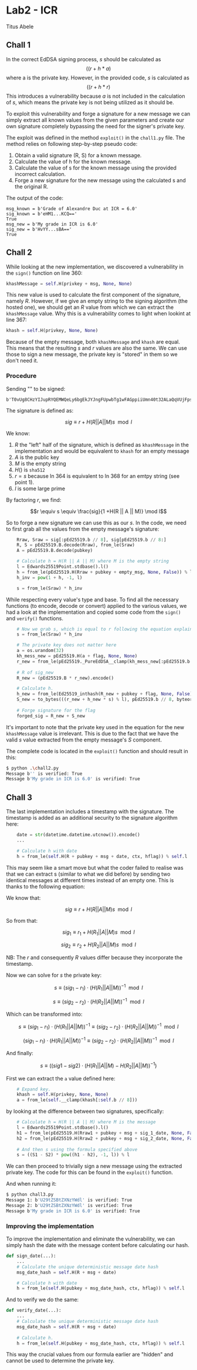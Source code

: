 # Lab2 - ICR
Titus Abele

## Chall 1 

In the correct EdDSA signing process, $s$ should be calculated as $$((r + h * a) % self.l)$$ where a is the private key. However, in the provided code, $s$ is calculated as $$((r + h * r) % self.l)$$ This introduces a vulnerability because $a$ is not included in the calculation of $s$, which means the private key is not being utilized as it should be.

To exploit this vulnerability and forge a signature for a new message we can simply extract all known values from the given parameters and create our own signature completely bypassing the need for the signer's private key.

The exploit was defined in the method `exploit()` in the `chall1.py` file. The method relies on following step-by-step pseudo code:
    
1. Obtain a valid signature (R, S) for a known message.
2. Calculate the value of h for the known message.
3. Calculate the value of s for the known message using the provided incorrect calculation.
4. Forge a new signature for the new message using the calculated s and the original R.

The output of the code:
```
msg_known = b'Grade of Alexandre Duc at ICR = 6.0'
sig_known = b'eHM1...KCQ=='
True
msg_new = b'My grade in ICR is 6.0'
sig_new = b'HvYY...sBA=='
True
```

## Chall 2

While looking at the new implementation, we discovered a vulnerability in the `sign()` function on line 360:
```py
khashMessage = self.H(privkey + msg, None, None)
```
This new value is used to calculate the first component of the signature, namely $R$. However, if we give an empty string to the signing algorithm (the hosted one), we should get an $R$ value from which we can extract the `khashMessage` value. Why this is a vulnerability comes to light when lookint at line 367:
```py
khash = self.H(privkey, None, None)
```
Because of the empty message, both `khashMessage` and `khash` are equal. This means that the resulting $s$ and $r$ values are also the same. We can use those to sign a new message, the private key is "stored" in them so we don't need it.  

### Procedure

Sending "" to be signed:
```
b'T0vUg8CHzYIJupRYQEMWQeLy6bgEkJYJngFUpwbTg1wFAGppiiUmn40t32ALaQqVUjFpsGgBtQWyJQnSeVTOBA=='
```

The signature is defined as:

$$sig \equiv r + H(R || A || M)s \mod l$$

We know:
1. $R$ the "left" half of the signature, which is defined as `khashMessage` in the implementation and would be equivalent to `khash` for an empty message
2. $A$ is the public key
3. $M$ is the empty string
4. $H()$ is `sha512`
5. $r = s$ because ln 364 is equivalent to ln 368 for an emtpy string (see point 1).
6. $l$ is some large prime

By factoring $r$, we find:

$$r \equiv s \equiv \frac{sig}{1 +H(R || A || M)} \mod l$$

So to forge a new signature we can use this as our $s$. In the code, we need to first grab all the values from the empty message's signature:

```py
    Rraw, Sraw = sig[:pEd25519.b // 8], sig[pEd25519.b // 8:]
    R, S = pEd25519.B.decode(Rraw), from_le(Sraw)
    A = pEd25519.B.decode(pubkey)

    # Calculate h = H(R || A || M) where M is the empty string
    l = Edwards25519Point.stdbase().l()
    h = from_le(pEd25519.H(Rraw + pubkey + empty_msg, None, False)) % l
    h_inv = pow(1 + h, -1, l)

    s = from_le(Sraw) * h_inv
```

While respecting every value's type and base. To find all the necessary functions (to encode, decode or convert) applied to the various values, we had a look at the implementation and copied some code from the `sign()` and `verify()` functions.

```py
    # Now we grab s, which is equal to r following the equation explained in point 6
    s = from_le(Sraw) * h_inv

    # The private key does not matter here
    a = os.urandom(32)
    kh_mess_new = pEd25519.H(a + flag, None, None)
    r_new = from_le(pEd25519._PureEdDSA__clamp(kh_mess_new[:pEd25519.b // 8])) % l
    
    # R of sig_new
    R_new = (pEd25519.B * r_new).encode()

    # Calculate h.
    h_new = from_le(Ed25519_inthash(R_new + pubkey + flag, None, False)) % l
    S_new = to_bytes(((r_new + h_new * s) % l), pEd25519.b // 8, byteorder="little")
 
    # Forge signature for the flag
    forged_sig = R_new + S_new 
```
It's important to note that the private key used in the equation for the new `khashMessage` value is irrelevant. This is due to the fact that we have the valid $s$ value extracted from the empty message's $S$ component.

The complete code is located in the `exploit()` function and should result in this:
```bash
$ python .\chall2.py
Message b'' is verified: True
Message b'My grade in ICR is 6.0' is verified: True
```
## Chall 3
The last implementation includes a timestamp with the signature. The timestamp is added as an additional security to the signature algorithm here:
```py
    date = str(datetime.datetime.utcnow()).encode()
    ...

    # Calculate h with date
    h = from_le(self.H(R + pubkey + msg + date, ctx, hflag)) % self.l
```
This may seem like a smart move but what the coder failed to realise was that we can extract s (similar to what we did before) by sending two identical messages at different times instead of an empty one. This is thanks to the following equation:

We know that:

$$sig \equiv r + H(R || A || M)s \mod l$$

So from that:

$$sig_1 \equiv r_1​ + H(R_1​ || A || M)s \mod l$$

$$sig_2 \equiv r_2 + H(R_2 || A || M)s \mod l$$

NB: The $r$ and consequently $R$ values differ because they incorporate the timestamp.

Now we can solve for $s$ the private key:

$$s \equiv (sig_1 - r_1) \cdot (H(R_1​ || A || M))^{-1} \mod l$$

$$s \equiv (sig_2 - r_2) \cdot (H(R_2 || A || M))^{-1} \mod l$$

Which can be transformed into:

$$s \equiv (sig_1 - r_1) \cdot (H(R_1​ || A || M))^{-1} \equiv (sig_2 - r_2) \cdot (H(R_2 || A || M))^{-1} \mod l$$

$$(sig_1 - r_1) \cdot (H(R_1​ || A || M))^{-1} \equiv (sig_2 - r_2) \cdot (H(R_2 || A || M))^{-1} \mod l$$

And finally:

$$s \equiv ((sig1 - sig2) \cdot (H(R_1​ || A || M) - H(R_2 || A || M))^{-1})$$

First we can extract the `a` value defined here:
```py
    # Expand key.
    khash = self.H(privkey, None, None)
    a = from_le(self.__clamp(khash[:self.b // 8]))
```
by looking at the difference between two signatures, specifically:
```py
    # Calculate h = H(R || A || M) where M is the message
    l = Edwards25519Point.stdbase().l()
    h1 = from_le(pEd25519.H(Rraw1 + pubkey + msg + sig_1_date, None, False)) % l
    h2 = from_le(pEd25519.H(Rraw2 + pubkey + msg + sig_2_date, None, False)) % l
    
    # And then s using the formula specified above
    s = ((S1 - S2) * pow((h1 - h2), -1, l)) % l
```
We can then proceed to trivially sign a new message using the extracted private key.
The code for this can be found in the `exploit()` function.

And when running it:
```bash
$ python chall3.py
Message 1: b'U29tZSBtZXNzYWdl' is verified: True
Message 2: b'U29tZSBtZXNzYWdl' is verified: True
Message b'My grade in ICR is 6.0' is verified: True
```

### Improving the implementation
To improve the implementation and eliminate the vulnerability, we can simply hash the date with the message content before calculating our hash. 
```py
def sign_date(...):
    ...
    # Calculate the unique deterministic message date hash
    msg_date_hash = self.H(R + msg + date)

    # Calculate h with date
    h = from_le(self.H(pubkey + msg_date_hash, ctx, hflag)) % self.l
```
And to verify we do the same:
```py
def verify_date(...):
    ...
    # Calculate the unique deterministic message date hash
    msg_date_hash = self.H(R + msg + date)
    
    # Calculate h.
    h = from_le(self.H(pubkey + msg_date_hash, ctx, hflag)) % self.l
```
This way the crucial values from our formula earlier are "hidden" and cannot be used to determine the private key. 